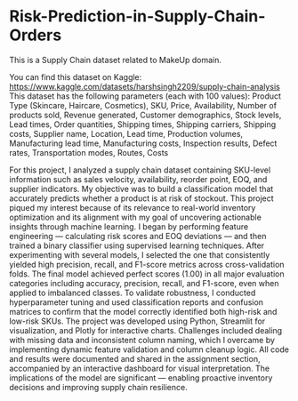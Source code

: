 # Risk-Prediction-in-Supply-Chain-Orders

This is a Supply Chain dataset related to MakeUp domain.

You can find this dataset on Kaggle: https://www.kaggle.com/datasets/harshsingh2209/supply-chain-analysis This dataset has the following parameters (each with 100 values): Product Type (Skincare, Haircare, Cosmetics), SKU, Price, Availability, Number of products sold, Revenue generated, Customer demographics, Stock levels, Lead times, Order quantities, Shipping times, Shipping carriers, Shipping costs, Supplier name, Location, Lead time, Production volumes, Manufacturing lead time, Manufacturing costs, Inspection results, Defect rates, Transportation modes, Routes, Costs

For this project, I analyzed a supply chain dataset containing SKU-level information such as sales velocity, availability, reorder point, EOQ, and supplier indicators. My objective was to build a classification model that accurately predicts whether a product is at risk of stockout. This project piqued my interest because of its relevance to real-world inventory optimization and its alignment with my goal of uncovering actionable insights through machine learning. I began by performing feature engineering — calculating risk scores and EOQ deviations — and then trained a binary classifier using supervised learning techniques. After experimenting with several models, I selected the one that consistently yielded high precision, recall, and F1-score metrics across cross-validation folds. The final model achieved perfect scores (1.00) in all major evaluation categories including accuracy, precision, recall, and F1-score, even when applied to imbalanced classes. To validate robustness, I conducted hyperparameter tuning and used classification reports and confusion matrices to confirm that the model correctly identified both high-risk and low-risk SKUs. The project was developed using Python, Streamlit for visualization, and Plotly for interactive charts. Challenges included dealing with missing data and inconsistent column naming, which I overcame by implementing dynamic feature validation and column cleanup logic. All code and results were documented and shared in the assignment section, accompanied by an interactive dashboard for visual interpretation. The implications of the model are significant — enabling proactive inventory decisions and improving supply chain resilience.
